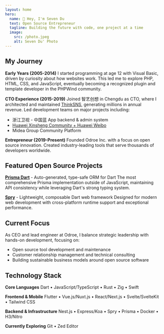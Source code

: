 ```yaml
---
layout: home
hero:
  name: 🫧 Hey, I'm Seven Du
  text: Open Source Entrepreneur
  tagline: Building the future with code, one project at a time
  image:
    src: /photo.jpeg
    alt: Seven Du' Photo
---
```


<style>
.VPHome .VPHero .VPImage {
  @apply rounded-3xl shadow;
}

.VPHome .VPFeatures .VPFeature {
  @apply hover:shadow-2xl hover:shadow-indigo-500/40;
}

.VPHome .VPFeatures .VPFeature .feature-link {
  @apply inline-block w-full text-right text-blue-400 mt-2;
}
</style>

<script setup>
import { VPTeamPageTitle } from 'vitepress/theme';
</script>

<VPTeamPageTitle>
  <template #title>About Me</template>
  <template #lead>Passionate developer since 2005 • Open source advocate • CEO at Odroe Inc.</template>
</VPTeamPageTitle>

## My Journey

**Early Years (2005-2014)**
I started programming at age 12 with Visual Basic, driven by curiosity about how websites work. This led me to explore PHP, HTML, CSS, and JavaScript, eventually becoming a recognized plugin and template developer in the PHPWind community.

**CTO Experience (2015-2019)**
Joined 智艺创想 in Chengdu as CTO, where I architected and maintained [ThinkSNS](https://thinksns.com), generating millions in annual revenue. Led development teams on major projects including:

- 浙江卫视 - 中国蓝 App backend & admin system
- [Huawei Xinsheng Community + Huawei Weibo](https://xinsheng.huawei.com)
- Midea Group Community Platform

**Entrepreneur (2019-Present)**
Founded Odroe Inc. with a focus on open source innovation. Created industry-leading tools that serve thousands of developers worldwide.

## Featured Open Source Projects

**[Prisma Dart](https://prisma.pub)** - Auto-generated, type-safe ORM for Dart
The most comprehensive Prisma implementation outside of JavaScript, maintaining API consistency while leveraging Dart's strong typing system.

**[Spry](https://spry.fun)** - Lightweight, composable Dart web framework
Designed for modern web development with cross-platform runtime support and exceptional performance.

## Current Focus

As CEO and lead engineer at Odroe, I balance strategic leadership with hands-on development, focusing on:

- Open source tool development and maintenance
- Customer relationship management and technical consulting
- Building sustainable business models around open source software

## Technology Stack

**Core Languages**
Dart • JavaScript/TypeScript • Rust • Zig • Swift

**Frontend & Mobile**
Flutter • Vue.js/Nuxt.js • React/Next.js • Svelte/SvelteKit • Tailwind CSS

**Backend & Infrastructure**
Nest.js • Express/Koa • Spry • Prisma • Docker • H3/Nitro

**Currently Exploring**
Git • Zed Editor
